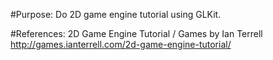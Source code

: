 #Purpose:
Do 2D game engine tutorial using GLKit.

#References:
2D Game Engine Tutorial / Games by Ian Terrell
http://games.ianterrell.com/2d-game-engine-tutorial/

